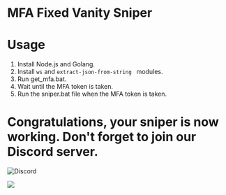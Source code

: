 # MFA Fixed Vanity Sniper

# Usage
1) Install Node.js and Golang.
2) Install `ws` and `extract-json-from-string ` modules.
3) Run get_mfa.bat.
4) Wait until the MFA token is taken.
5) Run the sniper.bat file when the MFA token is taken.

# Congratulations, your sniper is now working. Don't forget to join our Discord server.
![Discord](https://discord.gg/imhatimi)

![](https://hits.sh/github.com/glocg/mfa-fixed-sniper.svg)
